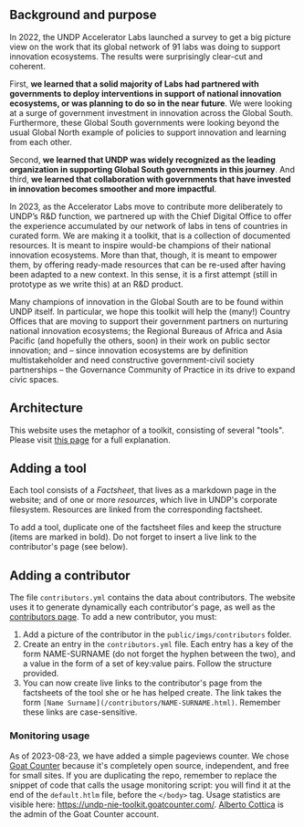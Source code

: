## Background and purpose 

In 2022, the UNDP Accelerator Labs launched a survey to get a big picture view on the work that its global network of 91 labs was doing to support innovation ecosystems. The results were surprisingly clear-cut and coherent.  

First, **we learned that a solid majority of Labs had partnered with governments to deploy interventions in support of national innovation ecosystems, or was planning to do so in the near future**. We were looking at a surge of government investment in innovation across the Global South. Furthermore, these Global South governments were looking beyond the usual Global North example of policies to support innovation and learning from each other.  

Second, **we learned that UNDP was widely recognized as the leading organization in supporting Global South governments in this journey**. And third, **we learned that collaboration with governments that have invested in innovation becomes smoother and more impactful**.  

In 2023, as the Accelerator Labs move to contribute more deliberately to UNDP’s R&D function, we partnered up with the Chief Digital Office to offer the experience accumulated by our network of labs in tens of countries in curated form. We are making it a toolkit, that is a collection of documented resources. It is meant to inspire would-be champions of their national innovation ecosystems. More than that, though, it is meant to empower them, by offering ready-made resources that can be re-used after having been adapted to a new context. In this sense, it is a first attempt (still in prototype as we write this) at an R&D product.  

Many champions of innovation in the Global South are to be found within UNDP itself. In particular, we hope this toolkit will help the (many!) Country Offices that are moving to support their government partners on nurturing national innovation ecosystems; the Regional Bureaus of Africa and Asia Pacific (and hopefully the others, soon) in their work on public sector innovation; and – since innovation ecosystems are by definition multistakeholder and need constructive government-civil society partnerships – the Governance Community of Practice in its drive to expand civic spaces. 


## Architecture

This website uses the metaphor of a toolkit, consisting of several "tools". Please visit [this page](https://github.com/UNDP-Accelerator-Labs/national_innovation_ecosystems_toolkit/blob/main/Getting%20started/how-to-use-the-toolkit.md) for a full explanation. 

## Adding a tool 

Each tool consists of a *Factsheet*, that lives as a markdown page in the website; and of one or more *resources*, which live in UNDP's corporate filesystem. Resources are linked from the corresponding factsheet. 

To add a tool, duplicate one of the factsheet files and keep the structure (items are marked in bold). Do not forget to insert a live link to the contributor's page (see below).

## Adding a contributor

The file `contributors.yml` contains the data about contributors. The website uses it to generate dynamically each contributor's page, as well as the [contributors page](/Team.html). To add a new contributor, you must: 

1. Add a picture of the contributor in the `public/imgs/contributors` folder.
1. Create an entry in the `contributors.yml` file. Each entry has a key of the form NAME-SURNAME (do not forget the hyphen between the two), and a value in the form of a set of key:value pairs. Follow the structure provided.
3. You can now create live links to the contributor's page from the factsheets of the tool she or he has helped create. The link takes the form `[Name Surname](/contributors/NAME-SURNAME.html)`. Remember these links are case-sensitive. 

### Monitoring usage

As of 2023-08-23, we have added a simple pageviews counter. We chose [Goat Counter](https://www.goatcounter.com) because it's completely open source, independent, and free for small sites. If you are duplicating the repo, remember to replace the snippet of code that calls the usage monitoring script: you will find it at the end of the `default.htlm` file, before the `</body>` tag. Usage statistics are visible here: https://undp-nie-toolkit.goatcounter.com/.  [Alberto Cottica](mailto:alberto.cottica@undp.org) is the admin of the Goat Counter account. 

